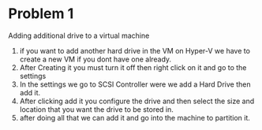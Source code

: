 # Problem 1 

Adding additional drive to a virtual machine

1. if you want to add another hard drive in the VM on Hyper-V we have to create a new VM if you dont have one already.
2. After Creating it you must turn it off then right click on it and go to the settings
3. In the settings we go to SCSI Controller were we add a Hard Drive then add it.
4. After clicking add it you configure the drive and then select the size and location that you want the drive to be stored in.
5. after doing all that we can add it and go into the machine to partition it. 

